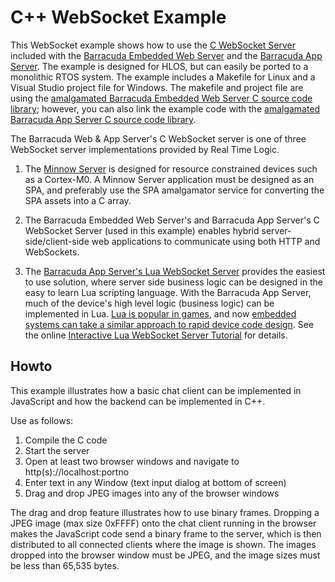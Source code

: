 # C++ WebSocket Example

This WebSocket example shows how to use the
[C WebSocket Server](https://realtimelogic.com/ba/doc/en/C/reference/html/group__WebSockets.html)
included with the
[Barracuda Embedded Web Server](https://realtimelogic.com/products/barracuda-web-server/)
and the
[Barracuda App Server](https://realtimelogic.com/products/barracuda-application-server/). The
example is designed for HLOS, but can easily be ported to a monolithic
RTOS system. The example includes a Makefile for Linux and a Visual
Studio project file for Windows. The makefile and project file are using the [amalgamated Barracuda Embedded Web Server C source code library](https://raw.githubusercontent.com/RealTimeLogic/BAS/main/src/BWS.c); however, you can also link the example code with the [amalgamated Barracuda App Server C source code library](https://raw.githubusercontent.com/RealTimeLogic/BAS/main/src/BAS.c).

The Barracuda Web & App Server's C WebSocket server is one of three
WebSocket server implementations provided by Real Time Logic.

1. The
   [Minnow Server](https://realtimelogic.com/products/sharkssl/minnow-server/)
   is designed for resource constrained devices such as a Cortex-M0. A
   Minnow Server application must be designed as an SPA, and
   preferably use the SPA amalgamator service for converting the SPA
   assets into a C array.

2. The Barracuda Embedded Web Server's and Barracuda App Server's C
   WebSocket Server (used in this example) enables hybrid
   server-side/client-side web applications to communicate using both
   HTTP and WebSockets.

3. The
   [Barracuda App Server's Lua WebSocket Server](https://realtimelogic.com/ba/doc/?url=SockLib.html#WebSockets)
   provides the easiest to use solution, where server side business
   logic can be designed in the easy to learn Lua scripting
   language. With the Barracuda App Server, much of the device's high
   level logic (business logic) can be implemented in Lua.
   [Lua is popular in games](https://www.makeuseof.com/why-is-lua-popular-for-game-development-how-to-use/),
   and now
   [embedded systems can take a similar approach to rapid device code design](https://realtimelogic.com/articles/Rapid-Firmware-Development-with-the-Barracuda-App-Server).
   See the online
   [Interactive Lua WebSocket Server Tutorial](https://tutorial.realtimelogic.com/WebSockets.lsp)
   for details.

## Howto

This example illustrates how a basic chat client can be implemented in
JavaScript and how the backend can be implemented in C++.

Use as follows:

1. Compile the C code
2. Start the server
3. Open at least two browser windows and navigate to http(s)://localhost:portno
4. Enter text in any Window (text input dialog at bottom of screen)
5. Drag and drop JPEG images into any of the browser windows

The drag and drop feature illustrates how to use binary
frames. Dropping a JPEG image (max size 0xFFFF) onto the chat client
running in the browser makes the JavaScript code send a binary frame
to the server, which is then distributed to all connected clients
where the image is shown. The images dropped into the browser window
must be JPEG, and the image sizes must be less than 65,535 bytes.



